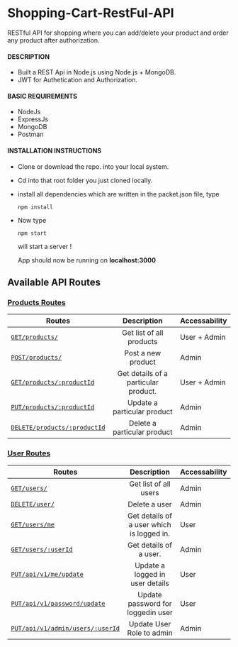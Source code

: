 # Shopping-Cart-RestFul-API

RESTful API for shopping where you can add/delete your product and order any product after authorization.

#### DESCRIPTION

- Built a REST Api in Node.js using Node.js + MongoDB.
- JWT for Authetication and Authorization.

#### BASIC REQUIREMENTS

- NodeJs
- ExpressJs
- MongoDB
- Postman

#### INSTALLATION INSTRUCTIONS
-   Clone or download the repo. into your local system.
-   Cd into that root folder you just cloned locally.
-   install all dependencies which are written in the packet.json file, type
    ```
    npm install
    ```
-   Now type
    ```
    npm start
    ```
    will start a server !
    
    App should now be running on **localhost:3000**

## Available API Routes

### [Products Routes](#1-product-routes) 
| Routes        | Description           |Accessability       |
| ------------- |:-------------:|----------------------------|
| [`GET/products/`](#a-get-list-of-all-products)    |Get list of all products| User + Admin | 
| [`POST/products/`](#b-post-a-new-product)     | Post a new product| Admin | 
| [`GET/products/:productId`](#c-get-details-of-a-particular-product)| Get details of a particular product. | User + Admin | 
| [`PUT/products/:productId`](#d-update-a-particular-product) | Update a particular product| Admin |
| [`DELETE/products/:productId`](#e-delete-a-particular-product) |Delete a particular product| Admin |



### [User Routes](#2-user-routes) 
| Routes        | Description           |Accessability       |
| ------------- |:-------------:|----------------------------|
| [`GET/users/`](#a-get-list-of-all-users)    |Get list of all users| Admin | 
| [`DELETE/user/`](#b-delete-a-user)     | Delete a user | Admin | 
| [`GET/users/me`](#c-get-details-of-a-loggedin-user)| Get details of a user which is logged in. | User | 
| [`GET/users/:userId`](#d-get-details-of-a-specific-user)| Get details of a user. | Admin |
| [`PUT/api/v1/me/update`](#e-update-loggedin-user-details) | Update a logged in user details| User |
| [`PUT/api/v1/password/update`](#f-update-password-loggedin-user) |Update password for loggedin user| User |
| [`PUT/api/v1/admin/users/:userId`](#g-update-user-role-to-admin) |Update User Role to admin| Admin |


